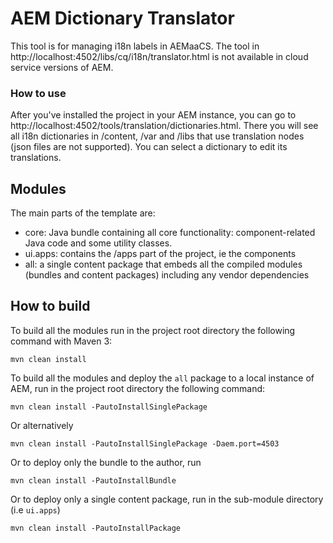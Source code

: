 # AEM Dictionary Translator

This tool is for managing i18n labels in AEMaaCS. The tool in http://localhost:4502/libs/cq/i18n/translator.html is not
available
in cloud service versions of AEM.

### How to use

After you've installed the project in your AEM instance, you can go
to http://localhost:4502/tools/translation/dictionaries.html. There you will
see all i18n dictionaries in /content, /var and /libs that use translation nodes (json files are not supported).
You can select a dictionary to edit its translations.

## Modules

The main parts of the template are:

* core: Java bundle containing all core functionality: component-related Java code and some utility classes.
* ui.apps: contains the /apps part of the project, ie the components
* all: a single content package that embeds all the compiled modules (bundles and content packages) including any vendor
  dependencies

## How to build

To build all the modules run in the project root directory the following command with Maven 3:

    mvn clean install

To build all the modules and deploy the `all` package to a local instance of AEM, run in the project root directory the
following command:

    mvn clean install -PautoInstallSinglePackage

Or alternatively

    mvn clean install -PautoInstallSinglePackage -Daem.port=4503

Or to deploy only the bundle to the author, run

    mvn clean install -PautoInstallBundle

Or to deploy only a single content package, run in the sub-module directory (i.e `ui.apps`)

    mvn clean install -PautoInstallPackage
